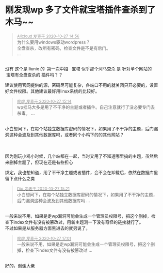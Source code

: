 # 刚发现wp 多了文件就宝塔插件查杀到了木马~~


<div class="quote"><blockquote><font size="2"><a href="https://www.hostloc.com/forum.php?mod=redirect&amp;goto=findpost&amp;pid=9359309&amp;ptid=758991" target="_blank"><font color="#999999">Alicloud 发表于 2020-10-27 14:56</font></a></font><br />
为什么要用windows驱动wordpress？<br />
全盘查杀，改所有密码，检查文件是不是有后门。<br />
 ...</blockquote></div><br />
没有 这个是 liunix 的&nbsp;&nbsp;第一次中招&nbsp; &nbsp;宝塔 似乎那个河马查杀 是 针对单个网站的&nbsp; &nbsp;宝塔有全盘查杀的 插件吗？？

建议使用官网提供的源，密码尽可能复杂，各端口不用的就关闭只开必要的，设置好文件权限。其他建议最好用linux系统的比较好。

<div class="quote"><blockquote><font size="2"><a href="https://www.hostloc.com/forum.php?mod=redirect&amp;goto=findpost&amp;pid=9359416&amp;ptid=758991" target="_blank"><font color="#999999">胖虎 发表于 2020-10-27 15:14</font></a></font><br />
wp挂马大多是用了不干净的主题或者插件。自己注意就行了没必要专门去杀毒。 ...</blockquote></div><br />
小白想问下，在每个站独立数据库密码的情况下，如果用了不干净的主题，后门漏洞这种会波及到其他数据库吗，或者同个小鸡下的的其他网站？<br />
<br />
<br />
<br />
因为刚玩小鸡小时候，几个站都在一起，当时又用了不知道哪里搞的主题，虽然后来删掉主题了，但现在还是有些担心<img src="static/image/smiley/yct/009.gif" smilieid="44" border="0" alt="" />

<img src="static/image/smiley/default/lol.gif" smilieid="12" border="0" alt="" />绑定，我也想知道，用了不干净主题或者插件，会不会在卸载后，依然在数据库里留下点什么之类

<div class="quote"><blockquote><font size="2"><a href="https://www.hostloc.com/forum.php?mod=redirect&amp;goto=findpost&amp;pid=9359479&amp;ptid=758991" target="_blank"><font color="#999999">Dio 发表于 2020-10-27 15:21</font></a></font><br />
小白想问下，在每个站独立数据库密码的情况下，如果用了不干净的主题，后门漏洞这种会波及到其他数据库吗 ...</blockquote></div><br />
一般来说不用，如果是走wp漏洞可能会生成一个管理员权限号，把这个删掉，检查下index文件有没有被篡改过，用新主题测一下没有奇怪的链接就行了。<br />
不过如果是从服务器方面黑进去的就另说了。

<div class="quote"><blockquote><font size="2"><a href="https://www.hostloc.com/forum.php?mod=redirect&amp;goto=findpost&amp;pid=9360058&amp;ptid=758991" target="_blank"><font color="#999999">胖虎 发表于 2020-10-27 17:01</font></a></font><br />
一般来说不用，如果是走wp漏洞可能会生成一个管理员权限号，把这个删掉，检查下index文件有没有被篡改过 ...</blockquote></div><br />
好的，谢谢大佬
